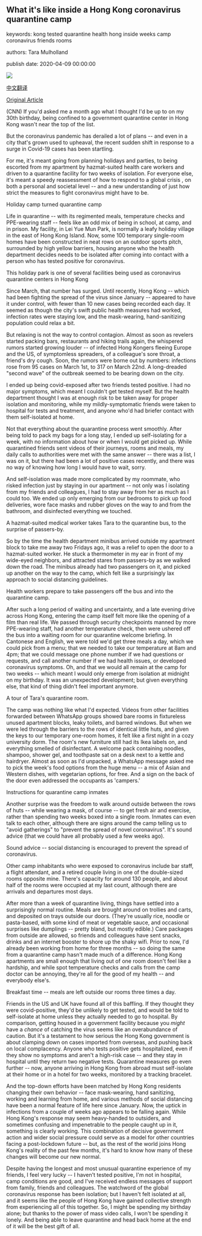 ## What it's like inside a Hong Kong coronavirus quarantine camp

keywords: kong tested quarantine health hong inside weeks camp coronavirus friends rooms

authors: Tara Mulholland

publish date: 2020-04-09 00:00:00

![](https://cdn.cnn.com/cnnnext/dam/assets/200408172822-hk-quarantine-camp-super-tease.jpg)

[中文翻译](What%20it%27s%20like%20inside%20a%20Hong%20Kong%20coronavirus%20quarantine%20camp_zh.md)

[Original Article](https://edition.cnn.com/2020/04/09/homepage2/hong-kong-coronavirus-quarantine-diary-intl-hnk/index.html)

(CNN) If you'd asked me a month ago what I thought I'd be up to on my 30th birthday, being confined to a government quarantine center in Hong Kong wasn't near the top of the list.

But the coronavirus pandemic has derailed a lot of plans -- and even in a city that's grown used to upheaval, the recent sudden shift in response to a surge in Covid-19 cases has been startling.

For me, it's meant going from planning holidays and parties, to being escorted from my apartment by hazmat-suited health care workers and driven to a quarantine facility for two weeks of isolation. For everyone else, it's meant a speedy reassessment of how to respond to a global crisis , on both a personal and societal level -- and a new understanding of just how strict the measures to fight coronavirus might have to be.

Holiday camp turned quarantine camp

Life in quarantine -- with its regimented meals, temperature checks and PPE-wearing staff -- feels like an odd mix of being in school, at camp, and in prison. My facility, in Lei Yue Mun Park, is normally a leafy holiday village in the east of Hong Kong Island. Now, some 100 temporary single-room homes have been constructed in neat rows on an outdoor sports pitch, surrounded by high yellow barriers, housing anyone who the health department decides needs to be isolated after coming into contact with a person who has tested positive for coronavirus.

This holiday park is one of several facilities being used as coronavirus quarantine centers in Hong Kong

Since March, that number has surged. Until recently, Hong Kong -- which had been fighting the spread of the virus since January -- appeared to have it under control, with fewer than 10 new cases being recorded each day. It seemed as though the city's swift public health measures had worked, infection rates were staying low, and the mask-wearing, hand-sanitizing population could relax a bit.

But relaxing is not the way to control contagion. Almost as soon as revelers started packing bars, restaurants and hiking trails again, the whispered rumors started growing louder -- of infected Hong Kongers fleeing Europe and the US, of symptomless spreaders, of a colleague's sore throat, a friend's dry cough. Soon, the rumors were borne out by numbers: infections rose from 95 cases on March 1st, to 317 on March 22nd. A long-dreaded "second wave" of the outbreak seemed to be bearing down on the city.

I ended up being covid-exposed after two friends tested positive. I had no major symptoms, which meant I couldn't get tested myself. But the health department thought I was at enough risk to be taken away for proper isolation and monitoring, while my mildly-symptomatic friends were taken to hospital for tests and treatment, and anyone who'd had briefer contact with them self-isolated at home.

Not that everything about the quarantine process went smoothly. After being told to pack my bags for a long stay, I ended up self-isolating for a week, with no information about how or when I would get picked up. While quarantined friends sent videos of their journeys, rooms and meals, my daily calls to authorities were met with the same answer -- there was a list, I was on it, but there had been a lot of positive cases recently, and there was no way of knowing how long I would have to wait, sorry.

And self-isolation was made more complicated by my roommate, who risked infection just by staying in our apartment -- not only was I isolating from my friends and colleagues, I had to stay away from her as much as I could too. We ended up only emerging from our bedrooms to pick up food deliveries, wore face masks and rubber gloves on the way to and from the bathroom, and disinfected everything we touched.

A hazmat-suited medical worker takes Tara to the quarantine bus, to the surprise of passers-by.

So by the time the health department minibus arrived outside my apartment block to take me away two Fridays ago, it was a relief to open the door to a hazmat-suited worker. He stuck a thermometer in my ear in front of my wide-eyed neighbors, and attracted stares from passers-by as we walked down the road. The minibus already had two passengers on it, and picked up another on the way to the camp, which felt like a surprisingly lax approach to social distancing guidelines.

Health workers prepare to take passengers off the bus and into the quarantine camp.

After such a long period of waiting and uncertainty, and a late evening drive across Hong Kong, entering the camp itself felt more like the opening of a film than real life. We passed through security checkpoints manned by more PPE-wearing staff, had another temperature check, then were ushered off the bus into a waiting room for our quarantine welcome briefing. In Cantonese and English, we were told we'd get three meals a day, which we could pick from a menu; that we needed to take our temperature at 8am and 4pm; that we could message one phone number if we had questions or requests, and call another number if we had health issues, or developed coronavirus symptoms. Oh, and that we would all remain at the camp for two weeks -- which meant I would only emerge from isolation at midnight on my birthday. It was an unexpected development; but given everything else, that kind of thing didn't feel important anymore.

A tour of Tara's quarantine room.

The camp was nothing like what I'd expected. Videos from other facilities forwarded between WhatsApp groups showed bare rooms in fixtureless unused apartment blocks, leaky toilets, and barred windows. But when we were led through the barriers to the rows of identical little huts, and given the keys to our temporary one-room homes, it felt like a first night in a cozy university dorm. The room's new furniture still had its Ikea labels on, and everything smelled of disinfectant. A welcome pack containing noodles, shampoo, shower gel, and toothpaste sat on a desk next to a kettle and hairdryer. Almost as soon as I'd unpacked, a WhatsApp message asked me to pick the week's food options from the huge menu -- a mix of Asian and Western dishes, with vegetarian options, for free. And a sign on the back of the door even addressed the occupants as 'campers.'

Instructions for quarantine camp inmates

Another surprise was the freedom to walk around outside between the rows of huts -- while wearing a mask, of course -- to get fresh air and exercise, rather than spending two weeks boxed into a single room. Inmates can even talk to each other, although there are signs around the camp telling us to "avoid gatherings" to "prevent the spread of novel coronavirus". It's sound advice (that we could have all probably used a few weeks ago).

Sound advice -- social distancing is encouraged to prevent the spread of coronavirus.

Other camp inhabitants who were exposed to coronavirus include bar staff, a flight attendant, and a retired couple living in one of the double-sized rooms opposite mine. There's capacity for around 130 people, and about half of the rooms were occupied at my last count, although there are arrivals and departures most days.

After more than a week of quarantine living, things have settled into a surprisingly normal routine. Meals are brought around on trollies and carts, and deposited on trays outside our doors. (They're usually rice, noodle or pasta-based, with some kind of meat or vegetable sauce, and occasional surprises like dumplings -- pretty bland, but mostly edible.) Care packages from outside are allowed, so friends and colleagues have sent snacks, drinks and an internet booster to shore up the shaky wifi. Prior to now, I'd already been working from home for three months -- so doing the same from a quarantine camp hasn't made much of a difference. Hong Kong apartments are small enough that living out of one room doesn't feel like a hardship, and while spot temperature checks and calls from the camp doctor can be annoying, they're all for the good of my health -- and everybody else's.

Breakfast time -- meals are left outside our rooms three times a day.

Friends in the US and UK have found all of this baffling. If they thought they were covid-positive, they'd be unlikely to get tested, and would be told to self-isolate at home unless they actually needed to go to hospital. By comparison, getting housed in a government facility because you *might* have a *chance* of catching the virus seems like an overabundance of caution. But it's a testament to how serious the Hong Kong government is about clamping down on cases imported from overseas, and pushing back on local complacency. Anyone who tests positive gets hospitalized, even if they show no symptoms and aren't a high-risk case -- and they stay in hospital until they return two negative tests. Quarantine measures go even further -- now, anyone arriving in Hong Kong from abroad must self-isolate at their home or in a hotel for two weeks, monitored by a tracking bracelet.

And the top-down efforts have been matched by Hong Kong residents changing their own behavior -- face mask-wearing, hand sanitizing, working and learning from home, and various methods of social distancing have been a normal feature of life here since January. Now, the uptick in infections from a couple of weeks ago appears to be falling again. While Hong Kong's response may seem heavy-handed to outsiders, and sometimes confusing and impenetrable to the people caught up in it, something is clearly working. This combination of decisive government action and wider social pressure could serve as a model for other countries facing a post-lockdown future -- but, as the rest of the world joins Hong Kong's reality of the past few months, it's hard to know how many of these changes will become our new normal.

Despite having the longest and most unusual quarantine experience of my friends, I feel very lucky -- I haven't tested positive, I'm not in hospital, camp conditions are good, and I've received endless messages of support from family, friends and colleagues. The watchword of the global coronavirus response has been isolation; but I haven't felt isolated at all, and it seems like the people of Hong Kong have gained collective strength from experiencing all of this together. So, I might be spending my birthday alone; but thanks to the power of mass video calls, I won't be spending it lonely. And being able to leave quarantine and head back home at the end of it will be the best gift of all.
